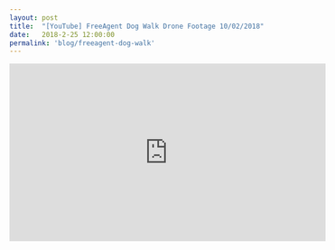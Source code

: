 ```yaml
---
layout: post
title:  "[YouTube] FreeAgent Dog Walk Drone Footage 10/02/2018"
date:   2018-2-25 12:00:00
permalink: 'blog/freeagent-dog-walk'
---
```


<div class="video-container">
  <iframe width="560" height="315" src="https://www.youtube.com/embed/3ZDo4hkfIfI" frameborder="0" allowfullscreen></iframe>
</div>
